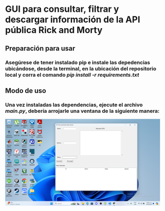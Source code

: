 # GUI para consultar, filtrar y descargar información de la API pública Rick and Morty
## Preparación para usar
### Asegúrese de tener instalado pip e instale las depedencias ubicándose, desde la terminal, en la ubicación del repositorio local y corra el comando ***pip install -r requirements.txt***

## Modo de uso
### Una vez instaladas las dependencias, ejecute el archivo ***main.py***, debería arrojarle una ventana de la siguiente manera:
<img src="https://github.com/Davases22/Rick-Morty_API/blob/master/img/img_1.png" width="500"/>


